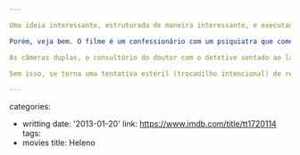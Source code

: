 ```yaml
---

Uma ideia interessante, estruturada de maneira interessante, e executada desleixadamente. Tem a ver com sexo, tem a ver com drama, tem a ver com crime. E isso é motivo de sobra para a diretora Kaori Momoi se achar a fodona e deixar todos nós entediados.

Porém, veja bem. O filme é um confessionário com um psiquiatra que começa a ser influenciado pelo "fogo" da testemunha-chave: uma prostituta japonesa meio ninfomaníaca (a própria Momoi) que mora em solo americano já há algum tempo, mas não soube usar sua boca para falar inglês (estava ocupada fazendo outras coisas). O roteiro no começo tenta torná-la vítima das circunstâncias -- o que ela é -- mas ele insiste tanto que ela acaba ficando com a impressão de ser apenas uma vadia, mesmo.

As câmeras duplas, o consultório do doutor com o detetive sentado ao lado; os inúmeros movimentos de câmera, lento, excessivos, tentando sair do marasmo, fazem o possível para tornar o seu monólogo minimamente interessante. Porém, o texto composto por quatro roteiristas (incluindo Momoi) não consegue encontrar o ponto-chave que liga a aparente loucura da protagonista com seus relatos. Falta uma alma que conecte o que ela sofreu para entendermos qual é o verdadeiro drama.

Sem isso, se torna uma tentativa estéril (trocadilho intencional) de reproduzir uma Ninfomaníaca (Lars von Trier) embutida em um thriller de quinta categoria.

---
```

categories:
- writting
date: '2013-01-20'
link: https://www.imdb.com/title/tt1720114
tags:
- movies
title: Heleno

